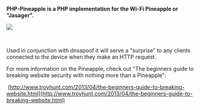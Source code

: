 **PHP-Pineapple is a PHP implementation for the Wi-Fi Pineapple or "Jasager".**

![](https://github.com/vaginessa/PHP-Pineapple/raw/master/ananasphp.png)

 

Used in conjunction with dnsspoof it will serve a "surprise" to any clients
connected to the device when they make an HTTP request.

For more information on the Pineapple, check out "The beginners guide to
breaking website security with nothing more than a Pineapple":

 [http://www.troyhunt.com/2013/04/the-beginners-guide-to-breaking-website.html](http://www.troyhunt.com/2013/04/the-beginners-guide-to-breaking-website.html)






